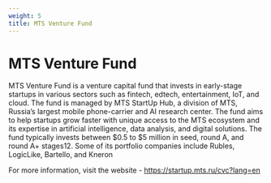 ```yaml
---
weight: 5
title: MTS Venture Fund
---
```


# **MTS Venture Fund**

MTS Venture Fund is a venture capital fund that invests in early-stage startups in various sectors such as fintech, edtech, entertainment, IoT, and cloud. The fund is managed by MTS StartUp Hub, a division of MTS, Russia’s largest mobile phone-carrier and AI research center. The fund aims to help startups grow faster with unique access to the MTS ecosystem and its expertise in artificial intelligence, data analysis, and digital solutions. The fund typically invests between $0.5 to $5 million in seed, round A, and round A+ stages12. Some of its portfolio companies include Rubles, LogicLike, Bartello, and Kneron

For more information, visit the website - https://startup.mts.ru/cvc?lang=en